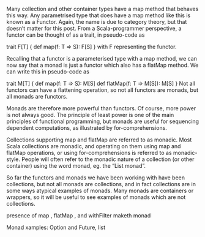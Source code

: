 Many collection and other container types have a map method that behaves this way. Any parametrised type that does have a map method like this is known as a Functor. Again, the name is due to category theory, but that doesn’t matter for this post. From a Scala-programmer perspective, a functor can be thought of as a trait, in pseudo-code as

trait F[T] {
  def map(f: T => S): F[S]
}
with F representing the functor.

Recalling that a functor is a parameterised type with a map method, we can now say that a monad is just a functor which also has a flatMap method. We can write this in pseudo-code as

trait M[T] {
  def map(f: T => S): M[S]
  def flatMap(f: T => M[S]): M[S]
}
Not all functors can have a flattening operation, so not all functors are monads, but all monads are functors. 

Monads are therefore more powerful than functors. Of course, more power is not always good. The principle of least power is one of the main principles of functional programming, but monads are useful for sequencing dependent computations, as illustrated by for-comprehensions.

Collections supporting map and flatMap are referred to as monadic. Most Scala collections are monadic, and operating on them using map and flatMap operations, or using for-comprehensions is referred to as monadic-style. People will often refer to the monadic nature of a collection (or other container) using the word monad, eg. the “List monad”.

So far the functors and monads we have been working with have been collections, but not all monads are collections, and in fact collections are in some ways atypical examples of monads. Many monads are containers or wrappers, so it will be useful to see examples of monads which are not collections.

presence of map , flatMap , and withFilter maketh monad

Monad xamples: Option and Future, list

